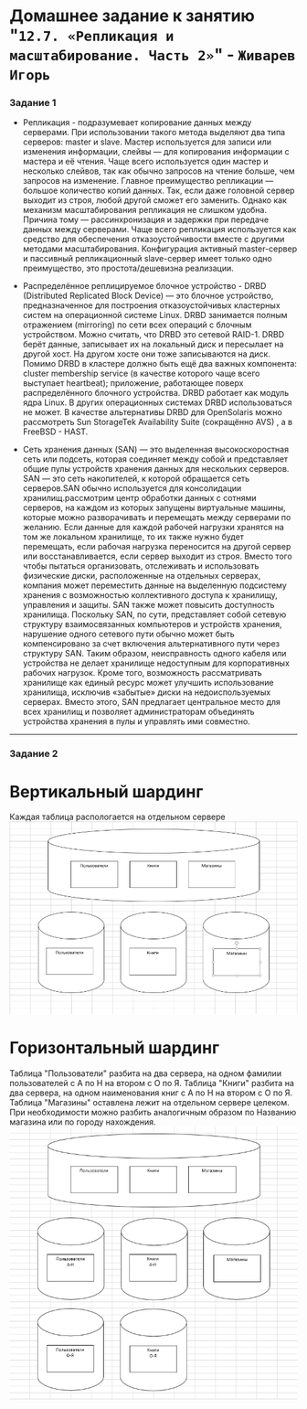 # Домашнее задание к занятию "`12.7. «Репликация и масштабирование. Часть 2»`" - `Живарев Игорь`


### Задание 1



- Репликация - подразумевает копирование данных между серверами. При использовании такого метода выделяют два типа серверов: master и slave. Мастер используется для записи или изменения информации, слейвы — для копирования информации с мастера и её чтения. Чаще всего используется один мастер и несколько слейвов, так как обычно запросов на чтение больше, чем запросов на изменение. Главное преимущество репликации — большое количество копий данных. Так, если даже головной сервер выходит из строя, любой другой сможет его заменить. Однако как механизм масштабирования репликация не слишком удобна. Причина тому — рассинхронизация и задержки при передаче данных между серверами. Чаще всего репликация используется как средство для обеспечения отказоустойчивости вместе с другими методами масштабирования. Конфигурация активный master-сервер и пассивный репликационный slave-сервер имеет только одно преимущество, это простота/дешевизна реализации.

- Распределённое реплицируемое блочное устройство - DRBD (Distributed Replicated Block Device) — это блочное устройство, предназначенное для построения отказоустойчивых кластерных систем на операционной системе Linux. DRBD занимается полным отражением (mirroring) по сети всех операций с блочным устройством. Можно считать, что DRBD это сетевой RAID-1. DRBD берёт данные, записывает их на локальный диск и пересылает на другой хост. На другом хосте они тоже записываются на диск. Помимо DRBD в кластере должно быть ещё два важных компонента: cluster membership service (в качестве которого чаще всего выступает heartbeat); приложение, работающее поверх распределённого блочного устройства.
DRBD работает как модуль ядра Linux. В других операционных системах DRBD использоваться не может. В качестве альтернативы DRBD для OpenSolaris можно рассмотреть Sun StorageTek Availability Suite (сокращённо AVS) , а в FreeBSD - HAST.

- Сеть хранения данных (SAN) — это выделенная высокоскоростная сеть или подсеть, которая соединяет между собой и представляет общие пулы устройств хранения данных для нескольких серверов.
SAN — это сеть накопителей, к которой обращается сеть серверов.SAN обычно используется для консолидации хранилищ.рассмотрим центр обработки данных с сотнями серверов, на каждом из которых запущены виртуальные машины, которые можно разворачивать и перемещать между серверами по желанию. Если данные для каждой рабочей нагрузки хранятся на том же локальном хранилище, то их также нужно будет перемещать, если рабочая нагрузка переносится на другой сервер или восстанавливается, если сервер выходит из строя. Вместо того чтобы пытаться организовать, отслеживать и использовать физические диски, расположенные на отдельных серверах, компания может переместить данные на выделенную подсистему хранения с возможностью коллективного доступа к хранилищу, управления и защиты.
SAN также может повысить доступность хранилища. Поскольку SAN, по сути, представляет собой сетевую структуру взаимосвязанных компьютеров и устройств хранения, нарушение одного сетевого пути обычно может быть компенсировано за счет включения альтернативного пути через структуру SAN. Таким образом, неисправность одного кабеля или устройства не делает хранилище недоступным для корпоративных рабочих нагрузок. Кроме того, возможность рассматривать хранилище как единый ресурс может улучшить использование хранилища, исключив «забытые» диски на недоиспользуемых серверах. Вместо этого, SAN предлагает центральное место для всех хранилищ и позволяет администраторам объединять устройства хранения в пулы и управлять ими совместно.

---

### Задание 2


# Вертикальный шардинг

Каждая таблица распологается на отдельном сервере
![Название скриншота 2](img/12.07-01.png)

# Горизонтальный шардинг

Таблица "Пользователи" разбита на два сервера, на одном фамилии пользователей с А по Н на втором с О по Я.
Таблица "Книги" разбита на два сервера, на одном наименования книг с А по Н на втором с О по Я.
Таблица "Магазины" оставлена лежит на отдельном сервере целеком. При необходимости можно разбить аналогичным образом по Названию магазина или по городу нахождения.
![Название скриншота 2](img/12.07-02.png)


